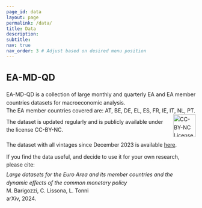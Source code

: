 ```yaml
---
page_id: data
layout: page
permalink: /data/
title: Data
description:
subtitle: 
nav: true
nav_order: 3 # Adjust based on desired menu position
---
```


<!-- Styles for collapsible sections -->
<style>
  .projects h2.category {
    cursor: default;
    font-weight: bold;
    font-size: 1.5rem;
  }

  html[data-theme="light"] .projects h2.category {
    color: var(--global-theme-color, #9b59b6) !important;
  }

  html[data-theme="dark"] .projects h2.category {
    color: var(--global-theme-color, #00bcd4) !important;
  }

  #content-1 {
    margin-top: 20px;
    margin-bottom: 20px;
  }

  .work-in-progress {
    margin-bottom: 15px;
  }

  .line-item {
    padding-left: 0px;
    line-height: 16pt;
  }
  
  .small-text {
    font-size: 0.6rem; /* Adjust the value as needed */
  }
</style>

<!-- DATA SECTION -->
<div class="projects">
  <h2 class="category">
    EA-MD-QD
  </h2>
</div>

<div id="content-1">
  <div class="work-in-progress">
    <div class="line-item">
        <div> EA-MD-QD is a collection of large monthly and quarterly EA and EA member countries datasets for macroeconomic analysis. </div>
        <div> The EA member countries covered are: AT, BE, DE, EL, ES, FR, IE, IT, NL, PT. </div>
        <div style="display: flex; align-items: center; margin-bottom: 10px;">
          <div>The dataset is updated regularly and is publicly available under the license CC-BY-NC.</div>
          <a href="https://creativecommons.org/licenses/by-nc/4.0/" target="_blank" style="margin-left: 10px;">
              <img src="https://licensebuttons.net/l/by-nc/4.0/88x31.png" alt="CC-BY-NC License" style="width: 60px; height: auto;">
          </a>
        </div>
        <div style="margin-bottom: 10px;"> The dataset with all vintages since December 2023 is available 
              <a href="https://doi.org/10.5281/zenodo.10514667">here</a>. </div>
        <div style="margin-bottom: 5px;"> If you find the data useful, and decide to use it for your own research, please cite: </div>
        <div> <span><i>Large datasets for the Euro Area and its member countries and the dynamic effects of the common monetary policy</i></span> </div>
        <div class="small-text;"> M. Barigozzi, C. Lissona, L. Tonni </div> 
        <div class="small-text;"> arXiv, 2024. </div>
    </div>
  </div>
</div>

